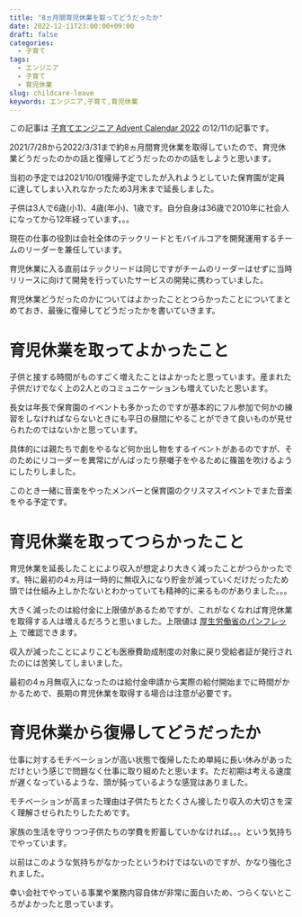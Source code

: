 ```yaml
---
title: "8ヵ月間育児休業を取ってどうだったか"
date: 2022-12-11T23:00:00+09:00
draft: false
categories:
  - 子育て
tags:
  - エンジニア
  - 子育て
  - 育児休業
slug: childcare-leave
keywords: エンジニア,子育て,育児休業
---
```


この記事は [子育てエンジニア Advent Calendar 2022](https://adventar.org/calendars/7964) の12/11の記事です。

2021/7/28から2022/3/31まで約8ヵ月間育児休業を取得していたので、育児休業どうだったのかの話と復帰してどうだったのかの話をしようと思います。

当初の予定では2021/10/01復帰予定でしたが入れようとしていた保育園が定員に達してしまい入れなかったため3月末まで延長しました。

子供は3人で6歳(小1)、4歳(年小)、1歳です。自分自身は36歳で2010年に社会人になってから12年経っています。。。

現在の仕事の役割は会社全体のテックリードとモバイルコアを開発運用するチームのリーダーを兼任しています。

育児休業に入る直前はテックリードは同じですがチームのリーダーはせずに当時リリースに向けて開発を行っていたサービスの開発に携わっていました。

育児休業どうだったのかについてはよかったこととつらかったことについてまとめておき、最後に復帰してどうだったかを書いていきます。

# 育児休業を取ってよかったこと

子供と接する時間がものすごく増えたことはよかったと思っています。産まれた子供だけでなく上の2人とのコミュニケーションも増えていたと思います。

長女は年長で保育園のイベントも多かったのですが基本的にフル参加で何かの練習をしなければならないときにも平日の昼間にやることができて良いものが見せられたのではないかと思っています。

具体的には親たちで劇をやるなど何か出し物をするイベントがあるのですが、そのためにリコーダーを異常にがんばったり祭囃子をやるために篠笛を吹けるようにしたりしました。

このとき一緒に音楽をやったメンバーと保育園のクリスマスイベントでまた音楽をやる予定です。

# 育児休業を取ってつらかったこと

育児休業を延長したことにより収入が想定より大きく減ったことがつらかったです。特に最初の4ヵ月は一時的に無収入になり貯金が減っていくだけだったため頭では仕組み上しかたないとわかっていても精神的に来るものがありました。。。

大きく減ったのは給付金に上限値があるためですが、これがなくなれば育児休業を取得する人は増えるだろうと思いました。上限値は [厚生労働省のパンフレット](https://www.mhlw.go.jp/stf/seisakunitsuite/bunya/0000135090_00001.html) で確認できます。 

収入が減ったことによりこども医療費助成制度の対象に戻り受給者証が発行されたのには苦笑してしまいました。

最初の4ヵ月無収入になったのは給付金申請から実際の給付開始までに時間がかかるためで、長期の育児休業を取得する場合は注意が必要です。

# 育児休業から復帰してどうだったか

仕事に対するモチベーションが高い状態で復帰したため単純に長い休みがあっただけという感じで問題なく仕事に取り組めたと思います。ただ初期は考える速度が遅くなっているような、頭が鈍っているような感覚はありました。

モチベーションが高まった理由は子供たちとたくさん接したり収入の大切さを深く理解させられたりしたためです。

家族の生活を守りつつ子供たちの学費を貯蓄していかなければ。。。という気持ちでやっています。

以前はこのような気持ちがなかったというわけではないのですが、かなり強化されました。

幸い会社でやっている事業や業務内容自体が非常に面白いため、つらくないところがよかったと思っています。
